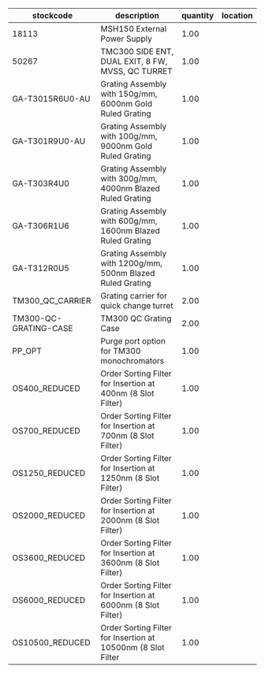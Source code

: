 |stockcode|description|quantity|location|
|---------|-----------|--------|--------|
|18113|MSH150 External Power Supply|1.00||
|50267|TMC300 SIDE ENT, DUAL EXIT, 8 FW, MVSS, QC TURRET|1.00||
|GA-T3015R6U0-AU|Grating Assembly with 150g/mm, 6000nm Gold Ruled Grating|1.00||
|GA-T301R9U0-AU|Grating Assembly with 100g/mm, 9000nm Gold Ruled Grating|1.00||
|GA-T303R4U0|Grating Assembly with 300g/mm, 4000nm Blazed Ruled Grating|1.00||
|GA-T306R1U6|Grating Assembly with 600g/mm, 1600nm Blazed Ruled Grating|1.00||
|GA-T312R0U5|Grating Assembly with 1200g/mm, 500nm Blazed Ruled Grating|1.00||
|TM300_QC_CARRIER|Grating carrier for quick change turret|2.00||
|TM300-QC-GRATING-CASE|TM300 QC Grating Case|2.00||
|PP_OPT|Purge port option for TM300 monochromators|1.00||
|OS400_REDUCED|Order Sorting Filter for Insertion at 400nm (8 Slot Filter)|1.00||
|OS700_REDUCED|Order Sorting Filter for Insertion at 700nm (8 Slot Filter)|1.00||
|OS1250_REDUCED|Order Sorting Filter for Insertion at 1250nm (8 Slot Filter)|1.00||
|OS2000_REDUCED|Order Sorting Filter for Insertion at 2000nm (8 Slot Filter)|1.00||
|OS3600_REDUCED|Order Sorting Filter for Insertion at 3600nm (8 Slot Filter)|1.00||
|OS6000_REDUCED|Order Sorting Filter for Insertion at 6000nm (8 Slot Filter)|1.00||
|OS10500_REDUCED|Order Sorting Filter for Insertion at 10500nm (8 Slot Filter|1.00||
